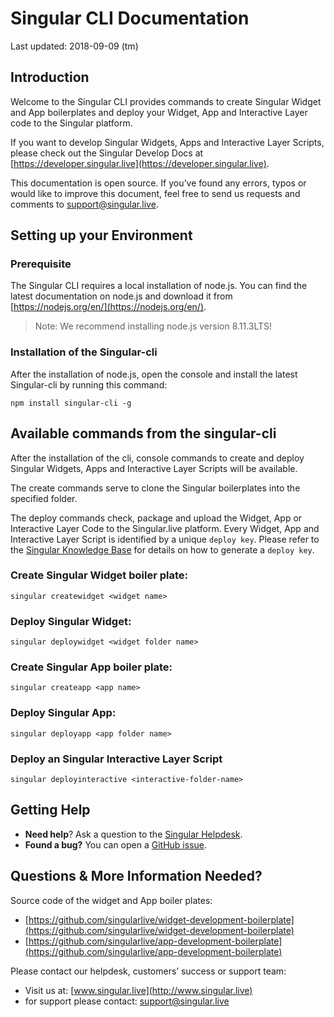 # Singular CLI Documentation

Last updated: 2018-09-09 (tm)

## Introduction

Welcome to the Singular CLI provides commands to create Singular Widget and App boilerplates and deploy your Widget, App and Interactive Layer code to the Singular platform.

If you want to develop Singular Widgets, Apps and Interactive Layer Scripts, please check out the Singular Develop Docs at [https://developer.singular.live](https://developer.singular.live).

This documentation is open source. If you’ve found any errors, typos or would like to improve this document, feel free to send us requests and comments to [support@singular.live](mailto:support@singular.live).

## Setting up your Environment

### Prerequisite

The Singular CLI requires a local installation of node.js. You can find the latest documentation on node.js and download it from [https://nodejs.org/en/](https://nodejs.org/en/).

> Note:
We recommend installing node.js version 8.11.3LTS! 

### Installation of the Singular-cli

After the installation of node.js, open the console and install the latest Singular-cli by running this command:

    npm install singular-cli -g 

## Available commands from the singular-cli

After the installation of the cli, console commands to create and deploy Singular Widgets, Apps and Interactive Layer Scripts will be available.

The create commands serve to clone the Singular boilerplates into the specified folder.

The deploy commands check, package and upload the Widget, App or Interactive Layer Code to the Singular.live platform. Every Widget, App and Interactive Layer Script is identified by a unique `deploy key`. Please refer to the [Singular Knowledge Base](https://singularlive.zendesk.com/hc/en-us/search?utf8=%E2%9C%93&query=deploy+key) for details on how to generate a `deploy key`.

### Create Singular Widget boiler plate:

    singular createwidget <widget name>

### Deploy Singular Widget:

    singular deploywidget <widget folder name>

### Create Singular App boiler plate:

    singular createapp <app name>

### Deploy Singular App:

    singular deployapp <app folder name>

### Deploy an Singular Interactive Layer Script

    singular deployinteractive <interactive-folder-name>

## Getting Help

- **Need help**? Ask a question to the [Singular Helpdesk](https://singularlive.zendesk.com/hc/en-us/requests/new).
- **Found a bug?** You can open a [GitHub issue](https://github.com/singularlive/singular-cli/issues).

## Questions & More Information Needed?

Source code of the widget and App boiler plates:

- [https://github.com/singularlive/widget-development-boilerplate](https://github.com/singularlive/widget-development-boilerplate)
- [https://github.com/singularlive/app-development-boilerplate](https://github.com/singularlive/app-development-boilerplate)

Please contact our helpdesk, customers’ success or support team:

- Visit us at: [www.singular.live](http://www.singular.live)
- for support please contact: [support@singular.live](mailto:support@singular.live)


